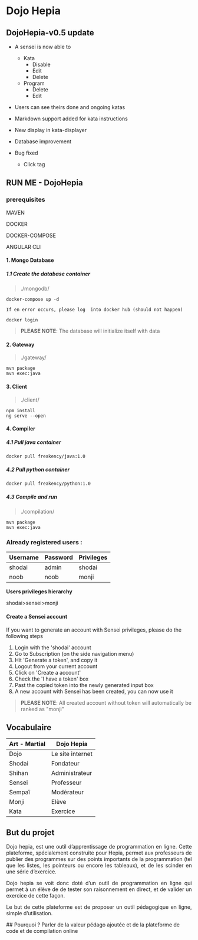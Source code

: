 # Dojo Hepia

## DojoHepia-v0.5 update
- A sensei is now able to 
	- Kata 
		- Disable
		- Edit
		- Delete
	- Program
		- Delete
		- Edit

- Users can see theirs done and ongoing katas
- Markdown support added for kata instructions
- New display in kata-displayer
- Database improvement
- Bug fixed
	- Click tag


## RUN ME - DojoHepia

### prerequisites

<p>MAVEN</p>
<p>DOCKER</p>
<p>DOCKER-COMPOSE</p>
<p>ANGULAR CLI</p>

#### 1. Mongo Database

##### 1.1 Create the database container

>./mongodb/

```
docker-compose up -d
```

`If en error occurs, please log  into docker hub (should not happen)`

```
docker login
```

> **PLEASE NOTE**: The database will initialize itself with data

#### 2. Gateway
>./gateway/
```
mvn package
mvn exec:java
```
#### 3. Client

>./client/
```
npm install
ng serve --open
```

#### 4. Compiler

##### 4.1 Pull java container

```
docker pull freakency/java:1.0
```
##### 4.2 Pull python container

```
docker pull freakency/python:1.0
```
##### 4.3 Compile and run

>./compilation/
```
mvn package
mvn exec:java
```

### Already registered users :

| Username | Password | Privileges |
|----------|----------|------------|
| shodai   | admin   | shodai     |
| noob   | noob   | monji     |

<b>Users privileges hierarchy</b>
<p>shodai>sensei>monji</p>

#### Create a Sensei account

If you want to generate an account with Sensei privileges, please do the following steps

1. Login with the 'shodai' account
2. Go to Subscription (on the side navigation menu)
3. Hit 'Generate a token', and copy it
4. Logout from your current account
5. Click on 'Create a account'
6. Check the 'I have a token' box
7. Past the copied token into the newly generated input box
8. A new account with Sensei has been created, you can now use it

> **PLEASE NOTE**: All created account without token will automatically be ranked as "monji"

## Vocabulaire
| Art - Martial | Dojo Hepia       |
|---------------|------------------|
| Dojo          | Le site internet |
| Shodai        | Fondateur        |
| Shihan        | Administrateur   |
| Sensei        | Professeur       |
| Sempaï        | Modérateur       |
| Monji         | Elève            |
| Kata          | Exercice         |

## But du projet
<div style="text-align: justify;">
Dojo hepia, est une outil d’apprentissage de programmation en ligne. Cette plateforme, spécialement construite pour Hepia, permet aux professeurs de publier des programmes sur des points importants de la programmation (tel que les listes, les pointeurs ou encore les tableaux), et de les scinder en une série d’exercice.

Dojo hepia se voit donc doté d’un outil de programmation en ligne qui permet à un  élève de de tester son raisonnement en direct, et de valider un exercice de cette façon.

Le but de cette plateforme est de proposer un outil pédagogique en ligne, simple d’utilisation.
</div>
## Pourquoi ?
Parler de la valeur pédago ajoutée et de la plateforme de code et de compilation online




